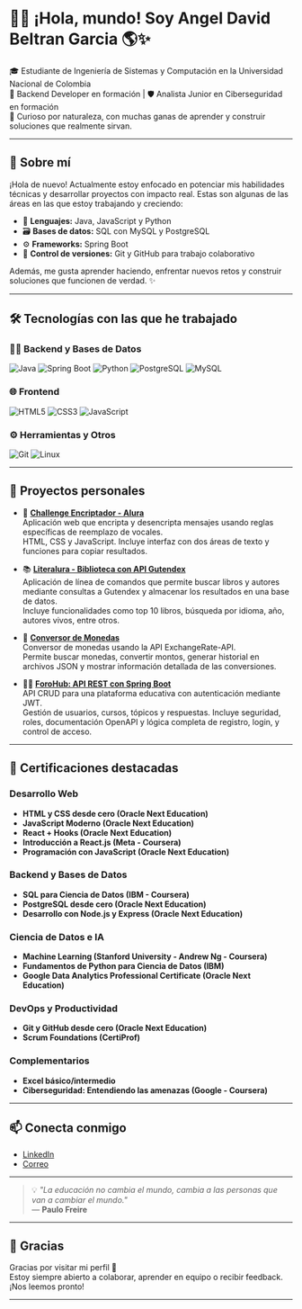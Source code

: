 # 👨‍💻 ¡Hola, mundo! Soy Angel David Beltran Garcia 🌎✨

🎓 Estudiante de Ingeniería de Sistemas y Computación en la Universidad Nacional de Colombia  
🔧 Backend Developer en formación | 🛡️ Analista Junior en Ciberseguridad en formación  
🧠 Curioso por naturaleza, con muchas ganas de aprender y construir soluciones que realmente sirvan.

---

## 🧠 Sobre mí

¡Hola de nuevo! Actualmente estoy enfocado en potenciar mis habilidades técnicas y desarrollar proyectos con impacto real. Estas son algunas de las áreas en las que estoy trabajando y creciendo:

- 🧰 **Lenguajes:** Java, JavaScript y Python
- 🗃️ **Bases de datos:** SQL con MySQL y PostgreSQL
- ⚙️ **Frameworks:** Spring Boot
- 🔁 **Control de versiones:** Git y GitHub para trabajo colaborativo

Además, me gusta aprender haciendo, enfrentar nuevos retos y construir soluciones que funcionen de verdad. ✨

---

## 🛠️ Tecnologías con las que he trabajado

### 🧑‍💻 Backend y Bases de Datos
![Java](https://img.shields.io/badge/-Java-007396?style=flat&logo=java&logoColor=fff)
![Spring Boot](https://img.shields.io/badge/-Spring%20Boot-6DB33F?style=flat&logo=spring-boot&logoColor=fff)
![Python](https://img.shields.io/badge/-Python-3776AB?style=flat&logo=python&logoColor=fff)
![PostgreSQL](https://img.shields.io/badge/-PostgreSQL-336791?style=flat&logo=postgresql&logoColor=fff)
![MySQL](https://img.shields.io/badge/-MySQL-4479A1?style=flat&logo=mysql&logoColor=fff)

### 🌐 Frontend
![HTML5](https://img.shields.io/badge/-HTML5-E34F26?style=flat&logo=html5&logoColor=fff)
![CSS3](https://img.shields.io/badge/-CSS3-1572B6?style=flat&logo=css3&logoColor=fff)
![JavaScript](https://img.shields.io/badge/-JavaScript-F7DF1E?style=flat&logo=javascript&logoColor=000)

### ⚙️ Herramientas y Otros
![Git](https://img.shields.io/badge/-Git-F05032?style=flat&logo=git&logoColor=fff)
![Linux](https://img.shields.io/badge/-Linux-FCC624?style=flat&logo=linux&logoColor=000)

---

## 🧪 Proyectos personales

- 🔐 **[Challenge Encriptador - Alura](https://github.com/anbeld12/Challenge-Encriptador-Alura)**  
  Aplicación web que encripta y desencripta mensajes usando reglas específicas de reemplazo de vocales.  
  HTML, CSS y JavaScript. Incluye interfaz con dos áreas de texto y funciones para copiar resultados.

- 📚 **[Literalura - Biblioteca con API Gutendex](https://github.com/anbeld12/Challenge-Literalura_BackEnd)**  
  Aplicación de línea de comandos que permite buscar libros y autores mediante consultas a Gutendex y almacenar los resultados en una base de datos.  
  Incluye funcionalidades como top 10 libros, búsqueda por idioma, año, autores vivos, entre otros.

- 💱 **[Conversor de Monedas](https://github.com/anbeld12/Challenge-ConversorDeMonedas_BackEnd)**  
  Conversor de monedas usando la API ExchangeRate-API.  
  Permite buscar monedas, convertir montos, generar historial en archivos JSON y mostrar información detallada de las conversiones.

- 🧑‍🏫 **[ForoHub: API REST con Spring Boot](https://github.com/anbeld12/Challenge-ForoHub_BackEnd)**  
  API CRUD para una plataforma educativa con autenticación mediante JWT.  
  Gestión de usuarios, cursos, tópicos y respuestas. Incluye seguridad, roles, documentación OpenAPI y lógica completa de registro, login, y control de acceso.

---
## 🧾 Certificaciones destacadas

### Desarrollo Web
- **HTML y CSS desde cero (Oracle Next Education)**
- **JavaScript Moderno (Oracle Next Education)**
- **React + Hooks (Oracle Next Education)**
- **Introducción a React.js (Meta - Coursera)**
- **Programación con JavaScript (Oracle Next Education)**

### Backend y Bases de Datos
- **SQL para Ciencia de Datos (IBM - Coursera)**
- **PostgreSQL desde cero (Oracle Next Education)**
- **Desarrollo con Node.js y Express (Oracle Next Education)**

### Ciencia de Datos e IA
- **Machine Learning (Stanford University - Andrew Ng - Coursera)**
- **Fundamentos de Python para Ciencia de Datos (IBM)**
- **Google Data Analytics Professional Certificate (Oracle Next Education)**

### DevOps y Productividad
- **Git y GitHub desde cero (Oracle Next Education)**
- **Scrum Foundations (CertiProf)**

### Complementarios
- **Excel básico/intermedio**
- **Ciberseguridad: Entendiendo las amenazas (Google - Coursera)**

---

## 📫 Conecta conmigo

- [LinkedIn](https://www.linkedin.com/in/angel-david-beltran-garcia-1616b4273/)
- [Correo](mailto:anbeltrang@unal.edu.co)
---

> 💡 *"La educación no cambia el mundo, cambia a las personas que van a cambiar el mundo."*  
> — **Paulo Freire**

---

## 🙌 Gracias

Gracias por visitar mi perfil 🙌  
Estoy siempre abierto a colaborar, aprender en equipo o recibir feedback. ¡Nos leemos pronto!

---

